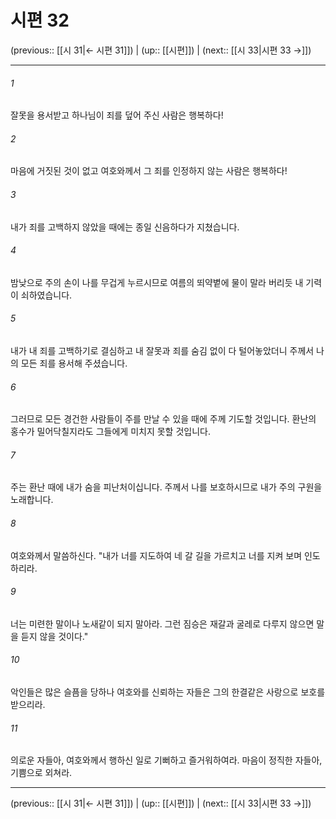# 시편 32

(previous:: [[시 31|← 시편 31]]) | (up:: [[시편]]) | (next:: [[시 33|시편 33 →]])

***




###### 1 

잘못을 용서받고 하나님이 죄를 덮어 주신 사람은 행복하다! 



###### 2 

마음에 거짓된 것이 없고 여호와께서 그 죄를 인정하지 않는 사람은 행복하다! 



###### 3 

내가 죄를 고백하지 않았을 때에는 종일 신음하다가 지쳤습니다. 



###### 4 

밤낮으로 주의 손이 나를 무겁게 누르시므로 여름의 뙤약볕에 물이 말라 버리듯 내 기력이 쇠하였습니다. 



###### 5 

내가 내 죄를 고백하기로 결심하고 내 잘못과 죄를 숨김 없이 다 털어놓았더니 주께서 나의 모든 죄를 용서해 주셨습니다. 



###### 6 

그러므로 모든 경건한 사람들이 주를 만날 수 있을 때에 주께 기도할 것입니다. 환난의 홍수가 밀어닥칠지라도 그들에게 미치지 못할 것입니다. 



###### 7 

주는 환난 때에 내가 숨을 피난처이십니다. 주께서 나를 보호하시므로 내가 주의 구원을 노래합니다. 



###### 8 

여호와께서 말씀하신다. "내가 너를 지도하여 네 갈 길을 가르치고 너를 지켜 보며 인도하리라. 



###### 9 

너는 미련한 말이나 노새같이 되지 말아라. 그런 짐승은 재갈과 굴레로 다루지 않으면 말을 듣지 않을 것이다." 



###### 10 

악인들은 많은 슬픔을 당하나 여호와를 신뢰하는 자들은 그의 한결같은 사랑으로 보호를 받으리라. 



###### 11 

의로운 자들아, 여호와께서 행하신 일로 기뻐하고 즐거워하여라. 마음이 정직한 자들아, 기쁨으로 외쳐라.

***

(previous:: [[시 31|← 시편 31]]) | (up:: [[시편]]) | (next:: [[시 33|시편 33 →]])
